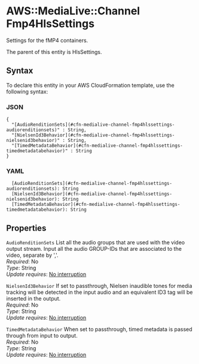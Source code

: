 # AWS::MediaLive::Channel Fmp4HlsSettings<a name="aws-properties-medialive-channel-fmp4hlssettings"></a>

Settings for the fMP4 containers\.

The parent of this entity is HlsSettings\.

## Syntax<a name="aws-properties-medialive-channel-fmp4hlssettings-syntax"></a>

To declare this entity in your AWS CloudFormation template, use the following syntax:

### JSON<a name="aws-properties-medialive-channel-fmp4hlssettings-syntax.json"></a>

```
{
  "[AudioRenditionSets](#cfn-medialive-channel-fmp4hlssettings-audiorenditionsets)" : String,
  "[NielsenId3Behavior](#cfn-medialive-channel-fmp4hlssettings-nielsenid3behavior)" : String,
  "[TimedMetadataBehavior](#cfn-medialive-channel-fmp4hlssettings-timedmetadatabehavior)" : String
}
```

### YAML<a name="aws-properties-medialive-channel-fmp4hlssettings-syntax.yaml"></a>

```
  [AudioRenditionSets](#cfn-medialive-channel-fmp4hlssettings-audiorenditionsets): String
  [NielsenId3Behavior](#cfn-medialive-channel-fmp4hlssettings-nielsenid3behavior): String
  [TimedMetadataBehavior](#cfn-medialive-channel-fmp4hlssettings-timedmetadatabehavior): String
```

## Properties<a name="aws-properties-medialive-channel-fmp4hlssettings-properties"></a>

`AudioRenditionSets` <a name="cfn-medialive-channel-fmp4hlssettings-audiorenditionsets"></a>
List all the audio groups that are used with the video output stream\. Input all the audio GROUP\-IDs that are associated to the video, separate by ','\.  
_Required_: No  
_Type_: String  
_Update requires_: [No interruption](https://docs.aws.amazon.com/AWSCloudFormation/latest/UserGuide/using-cfn-updating-stacks-update-behaviors.html#update-no-interrupt)

`NielsenId3Behavior` <a name="cfn-medialive-channel-fmp4hlssettings-nielsenid3behavior"></a>
If set to passthrough, Nielsen inaudible tones for media tracking will be detected in the input audio and an equivalent ID3 tag will be inserted in the output\.  
_Required_: No  
_Type_: String  
_Update requires_: [No interruption](https://docs.aws.amazon.com/AWSCloudFormation/latest/UserGuide/using-cfn-updating-stacks-update-behaviors.html#update-no-interrupt)

`TimedMetadataBehavior` <a name="cfn-medialive-channel-fmp4hlssettings-timedmetadatabehavior"></a>
When set to passthrough, timed metadata is passed through from input to output\.  
_Required_: No  
_Type_: String  
_Update requires_: [No interruption](https://docs.aws.amazon.com/AWSCloudFormation/latest/UserGuide/using-cfn-updating-stacks-update-behaviors.html#update-no-interrupt)
